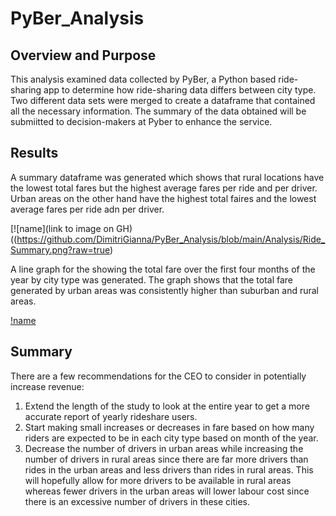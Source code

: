 # PyBer_Analysis

## Overview and Purpose
This analysis examined data collected by PyBer, a Python based ride-sharing app to determine how ride-sharing data differs between city type. Two different data sets were merged to create a dataframe that contained all the necessary information. The summary of the data obtained will be submiitted to decision-makers at Pyber to enhance the service. 

## Results
A summary dataframe was generated which shows that rural locations have the lowest total fares but the highest average fares per ride and per driver. Urban areas on the other hand have the highest total faires and the lowest average fares per ride adn per driver.

[![name](link to image on GH)((https://github.com/DimitriGianna/PyBer_Analysis/blob/main/Analysis/Ride_Summary.png?raw=true)

A line graph for the showing the total fare over the first four months of the year by city type was generated. The graph shows that the total fare generated  by urban areas was consistently higher than suburban and rural areas. 

[!name](https://github.com/DimitriGianna/PyBer_Analysis/blob/main/Analysis/PyBer_fare_summary.png?raw=true)

## Summary
There are a few recommendations for the CEO to consider in potentially increase revenue:
1. Extend the length of the study to look at the entire year to get a more accurate report of yearly rideshare users.
2. Start making small increases or decreases in fare based on how many riders are expected to be in each city type based on month of the year. 
3. Decrease the number of drivers in urban areas while increasing the number of drivers in rural areas since there are far more drivers than rides in the urban areas and less drivers than rides in rural areas. This will hopefully allow for more drivers to be available in rural areas whereas fewer drivers in the urban areas will lower labour cost since there is an excessive number of drivers in these cities. 
